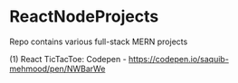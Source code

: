 # ReactNodeProjects
Repo contains various full-stack MERN projects



(1) React TicTacToe: Codepen - https://codepen.io/saquib-mehmood/pen/NWBarWe
